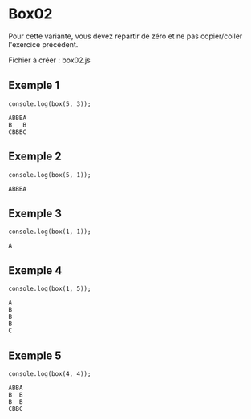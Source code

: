 # Box02

Pour cette variante, vous devez repartir de zéro et ne pas copier/coller l'exercice précédent.

Fichier à créer : box02.js

## Exemple 1

```
console.log(box(5, 3));
```

```
ABBBA
B   B
CBBBC
```

## Exemple 2

```
console.log(box(5, 1));
```

```
ABBBA
```

## Exemple 3

```
console.log(box(1, 1));
```

```
A
```

## Exemple 4

```
console.log(box(1, 5));
```

```
A
B
B
B
C
```

## Exemple 5

```
console.log(box(4, 4));
```

```
ABBA
B  B
B  B
CBBC
```
